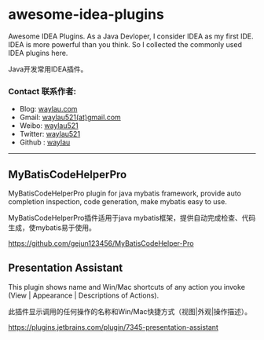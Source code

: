 # awesome-idea-plugins
Awesome IDEA Plugins. As a Java Devloper, I consider IDEA as my first IDE. IDEA is more powerful than you think. So I collected the commonly used IDEA plugins here.  

Java开发常用IDEA插件。

### Contact 联系作者:

* Blog: [waylau.com](https://waylau.com)
* Gmail: [waylau521(at)gmail.com](mailto:waylau521@gmail.com)
* Weibo: [waylau521](http://weibo.com/waylau521)
* Twitter: [waylau521](https://twitter.com/waylau521)
* Github : [waylau](https://github.com/waylau)

-----------

## MyBatisCodeHelperPro

MyBatisCodeHelperPro plugin for java mybatis framework, provide auto completion inspection, code generation, make mybatis easy to use.


MyBatisCodeHelperPro插件适用于java mybatis框架，提供自动完成检查、代码生成，使mybatis易于使用。

https://github.com/gejun123456/MyBatisCodeHelper-Pro 

## Presentation Assistant


This plugin shows name and Win/Mac shortcuts of any action you invoke (View | Appearance | Descriptions of Actions).

此插件显示调用的任何操作的名称和Win/Mac快捷方式（视图|外观|操作描述）。


https://plugins.jetbrains.com/plugin/7345-presentation-assistant